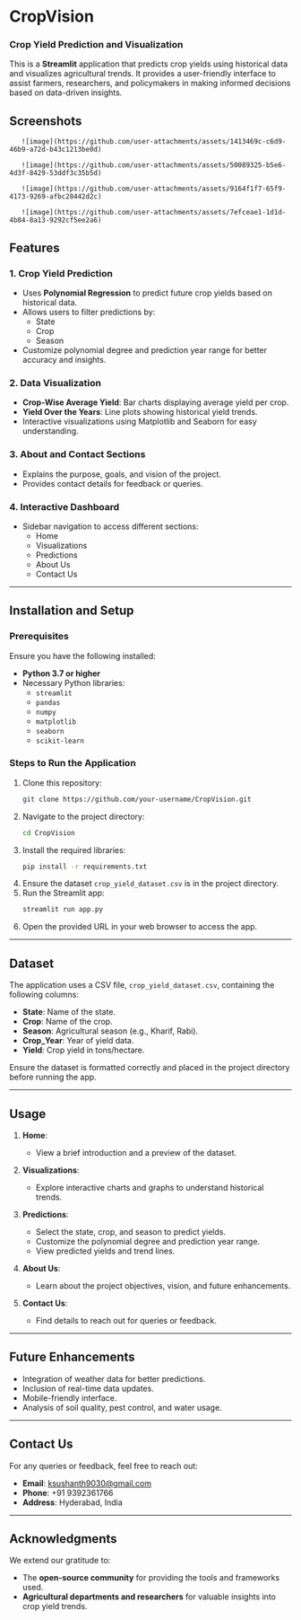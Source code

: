 # CropVision


### Crop Yield Prediction and Visualization

This is a **Streamlit** application that predicts crop yields using historical data and visualizes agricultural trends. It provides a user-friendly interface to assist farmers, researchers, and policymakers in making informed decisions based on data-driven insights.


## Screenshots
       ![image](https://github.com/user-attachments/assets/1413469c-c6d9-46b9-a72d-b43c1213be0d)

       ![image](https://github.com/user-attachments/assets/50089325-b5e6-4d3f-8429-53ddf3c35b5d)

       ![image](https://github.com/user-attachments/assets/9164f1f7-65f9-4173-9269-afbc28442d2c)

       ![image](https://github.com/user-attachments/assets/7efceae1-1d1d-4b84-8a13-9292cf5ee2a6)


## Features

### 1. Crop Yield Prediction
- Uses **Polynomial Regression** to predict future crop yields based on historical data.
- Allows users to filter predictions by:
  - State
  - Crop
  - Season
- Customize polynomial degree and prediction year range for better accuracy and insights.

### 2. Data Visualization
- **Crop-Wise Average Yield**: Bar charts displaying average yield per crop.
- **Yield Over the Years**: Line plots showing historical yield trends.
- Interactive visualizations using Matplotlib and Seaborn for easy understanding.

### 3. About and Contact Sections
- Explains the purpose, goals, and vision of the project.
- Provides contact details for feedback or queries.

### 4. Interactive Dashboard
- Sidebar navigation to access different sections:
  - Home
  - Visualizations
  - Predictions
  - About Us
  - Contact Us

---

## Installation and Setup

### Prerequisites
Ensure you have the following installed:
- **Python 3.7 or higher**
- Necessary Python libraries:
  - `streamlit`
  - `pandas`
  - `numpy`
  - `matplotlib`
  - `seaborn`
  - `scikit-learn`

### Steps to Run the Application
1. Clone this repository:
   ```bash
   git clone https://github.com/your-username/CropVision.git
   ```
2. Navigate to the project directory:
   ```bash
   cd CropVision
   ```
3. Install the required libraries:
   ```bash
   pip install -r requirements.txt
   ```
4. Ensure the dataset `crop_yield_dataset.csv` is in the project directory.
5. Run the Streamlit app:
   ```bash
   streamlit run app.py
   ```
6. Open the provided URL in your web browser to access the app.

---

## Dataset
The application uses a CSV file, `crop_yield_dataset.csv`, containing the following columns:
- **State**: Name of the state.
- **Crop**: Name of the crop.
- **Season**: Agricultural season (e.g., Kharif, Rabi).
- **Crop_Year**: Year of yield data.
- **Yield**: Crop yield in tons/hectare.

Ensure the dataset is formatted correctly and placed in the project directory before running the app.

---

## Usage

1. **Home**:
   - View a brief introduction and a preview of the dataset.

2. **Visualizations**:
   - Explore interactive charts and graphs to understand historical trends.

3. **Predictions**:
   - Select the state, crop, and season to predict yields.
   - Customize the polynomial degree and prediction year range.
   - View predicted yields and trend lines.

4. **About Us**:
   - Learn about the project objectives, vision, and future enhancements.

5. **Contact Us**:
   - Find details to reach out for queries or feedback.

---

## Future Enhancements
- Integration of weather data for better predictions.
- Inclusion of real-time data updates.
- Mobile-friendly interface.
- Analysis of soil quality, pest control, and water usage.

---

## Contact Us
For any queries or feedback, feel free to reach out:

- **Email**: ksushanth9030@gmail.com
- **Phone**: +91 9392361766
- **Address**: Hyderabad, India

---

## Acknowledgments
We extend our gratitude to:
- The **open-source community** for providing the tools and frameworks used.
- **Agricultural departments and researchers** for valuable insights into crop yield trends.
